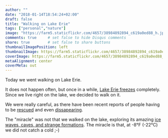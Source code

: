```yaml
---
author: ""
date: "2018-01-14T18:54:24+02:00"
draft: false
title: "Walking on Lake Erie"
tags: ["personal","nature"]
image: "https://farm5.staticflickr.com/4657/38984892894_c619a0ed88_h.jpg"
comments: true     # set false to hide Disqus comments
share: true        # set false to share buttons
thumbnailImagePosition: left
thumbnailImage: https://farm5.staticflickr.com/4657/38984892894_c619a0ed88_h.jpg
coverImage: https://farm5.staticflickr.com/4657/38984892894_c619a0ed88_h.jpg
metaAlignment: center
coverMeta: out
---
```


Today we went walking on Lake Erie.

<!--more-->

It does not happen often, but once in a while, [Lake Erie freezes](https://earthobservatory.nasa.gov/IOTD/view.php?id=91552)  completely. Since we live right on the lake, we decided to walk on it.

We were really careful, as there have been recent reports of people having to be [rescued](http://wivb.com/2018/01/14/6-ice-fishermen-rescued-from-lake-erie/) and even [dissapearing](http://www.cbc.ca/news/canada/windsor/missing-man-fell-through-lake-erie-ice-say-monroe-county-police-1.4483108).

The "miracle" was not that we walked on the lake, exploring its amazing [ice waves, caves, and strange formations](http://www.cnn.com/videos/us/2016/01/20/cleveland-lake-erie-frozen-waves-pkg.wews). The miracle is that, at -8°F (-22°C) we did not catch a cold ;-)

<div id="flickrembed"></div><div style="position:absolute; top:-70px; display:block; text-align:center; z-index:-1;"></div><script src='https://flickrembed.com/embed_v2.js.php?source=flickr&layout=responsive&input=www.flickr.com/photos/jcortell/albums/72157668477057699&sort=5&by=album&theme=default&scale=fill&limit=100&skin=default&autoplay=true'></script>